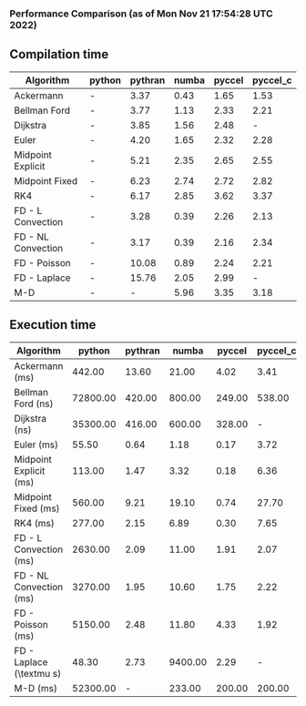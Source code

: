 ### Performance Comparison (as of Mon Nov 21 17:54:28 UTC 2022)
## Compilation time
Algorithm                 | python                    | pythran                   | numba                     | pyccel                    | pyccel_c                 
------------------------- | ------------------------- | ------------------------- | ------------------------- | ------------------------- | -------------------------
Ackermann                 | -                         | 3.37                      | 0.43                      | 1.65                      | 1.53                     
Bellman Ford              | -                         | 3.77                      | 1.13                      | 2.33                      | 2.21                     
Dijkstra                  | -                         | 3.85                      | 1.56                      | 2.48                      | -                        
Euler                     | -                         | 4.20                      | 1.65                      | 2.32                      | 2.28                     
Midpoint Explicit         | -                         | 5.21                      | 2.35                      | 2.65                      | 2.55                     
Midpoint Fixed            | -                         | 6.23                      | 2.74                      | 2.72                      | 2.82                     
RK4                       | -                         | 6.17                      | 2.85                      | 3.62                      | 3.37                     
FD - L Convection         | -                         | 3.28                      | 0.39                      | 2.26                      | 2.13                     
FD - NL Convection        | -                         | 3.17                      | 0.39                      | 2.16                      | 2.34                     
FD - Poisson              | -                         | 10.08                     | 0.89                      | 2.24                      | 2.21                     
FD - Laplace              | -                         | 15.76                     | 2.05                      | 2.99                      | -                        
M-D                       | -                         | -                         | 5.96                      | 3.35                      | 3.18                     

## Execution time
Algorithm                 | python                    | pythran                   | numba                     | pyccel                    | pyccel_c                 
------------------------- | ------------------------- | ------------------------- | ------------------------- | ------------------------- | -------------------------
Ackermann (ms)            | 442.00                    | 13.60                     | 21.00                     | 4.02                      | 3.41                     
Bellman Ford (ns)         | 72800.00                  | 420.00                    | 800.00                    | 249.00                    | 538.00                   
Dijkstra (ns)             | 35300.00                  | 416.00                    | 600.00                    | 328.00                    | -                        
Euler (ms)                | 55.50                     | 0.64                      | 1.18                      | 0.17                      | 3.72                     
Midpoint Explicit (ms)    | 113.00                    | 1.47                      | 3.32                      | 0.18                      | 6.36                     
Midpoint Fixed (ms)       | 560.00                    | 9.21                      | 19.10                     | 0.74                      | 27.70                    
RK4 (ms)                  | 277.00                    | 2.15                      | 6.89                      | 0.30                      | 7.65                     
FD - L Convection (ms)    | 2630.00                   | 2.09                      | 11.00                     | 1.91                      | 2.07                     
FD - NL Convection (ms)   | 3270.00                   | 1.95                      | 10.60                     | 1.75                      | 2.22                     
FD - Poisson (ms)         | 5150.00                   | 2.48                      | 11.80                     | 4.33                      | 1.92                     
FD - Laplace (\textmu s)  | 48.30                     | 2.73                      | 9400.00                   | 2.29                      | -                        
M-D (ms)                  | 52300.00                  | -                         | 233.00                    | 200.00                    | 200.00                   
